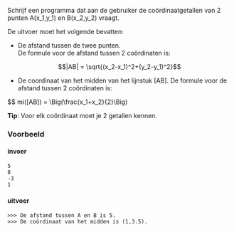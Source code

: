 Schrijf een programma dat aan de gebruiker de coördinaatgetallen van 2 punten A(x_1,y_1) en B(x_2,y_2) vraagt.

De uitvoer moet het volgende bevatten:

* De afstand tussen de twee punten.  
De formule voor de afstand tussen 2 coördinaten is:

$$|AB| = \sqrt{(x_2-x_1)^2+(y_2-y_1)^2}$$

* De coordinaat van het midden van het lijnstuk [AB].
De formule voor de afstand tussen 2 coördinaten is:

$$ mi([AB]) = \Big(\frac{x_1+x_2}{2}\Big)

**Tip**: Voor elk coördinaat moet je 2 getallen kennen.

### Voorbeeld

#### invoer

```console?lang=python&prompt=>>>
5
8
-3
1

```
#### uitvoer
```console?lang=python&prompt=>>>
>>> De afstand tussen A en B is 5.
>>> De coördinaat van het midden is (1,3.5).
```

